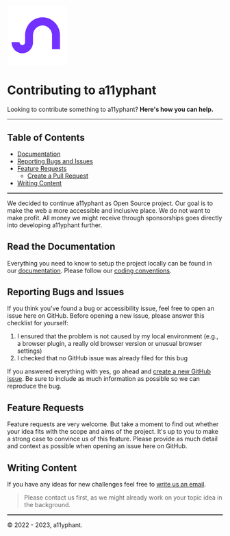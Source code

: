 <img src="services/site/public/images/logo/a11yphant_Logo_pictorial-mark.png" height="138">

# Contributing to a11yphant

Looking to contribute something to a11yphant? **Here's how you can help.**


<hr style="color:white; height:1.5px; width:100%;"/>

## Table of Contents

- [Documentation](DOCUMENTATION.md)
- [Reporting Bugs and Issues](#reporting-bugs-and-issues)
- [Feature Requests](#feature-requests)
    - [Create a Pull Request](#create-a-pull-request)
- [Writing Content](#writing-content)

<hr style="color:white; height:1.5px; width:100%;"/>

We decided to continue a11yphant as Open Source project. Our goal is to make the web a more accessible and inclusive place. We do not want to make profit. All money we might receive through sponsorships goes directly into developing a11yphant further.

## Read the Documentation

Everything you need to know to setup the project locally can be found in our [documentation](DOCUMENTATION.md). Please follow our [coding conventions](DOCUMENTATION.md/#coding-conventions).

## Reporting Bugs and Issues

If you think you've found a bug or accessibility issue, feel free to open an issue here on GitHub. Before opening a new issue, please answer this checklist for yourself:

1. I ensured that the problem is not caused by my local environment (e.g., a browser plugin, a really old browser version or unusual browser settings)
2. I checked that no GitHub issue was already filed for this bug

If you answered everything with yes, go ahead and [create a new GitHub issue](https://github.com/a11yphant/a11yphant/issues/new/choose). Be sure to include as much information as possible so we can reproduce the bug.

## Feature Requests

Feature requests are very welcome. But take a moment to find out whether your idea fits with the scope and aims of the project. It's up to you to make a strong case to convince us of this feature. Please provide as much detail and context as possible when opening an issue here on GitHub.

## Writing Content

If you have any ideas for new challenges feel free to [write us an email](mailto:info@a11yphant.com).

> Please contact us first, as we might already work on your topic idea in the background.


<hr style="color:white; height:1.5px; width:100%;"/>

© 2022 - 2023, a11yphant.